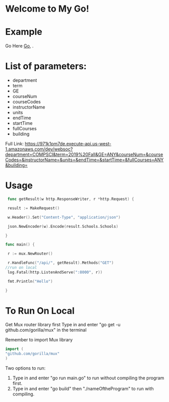 
# Welcome to My Go!



# Example

Go Here [Go](https://971k1pm7de.execute-api.us-west-1.amazonaws.com/dev/websoc?department=COMPSCI&term=2019%20Fall&GE=ANY&courseNum=&courseCodes=&instructorName=&units=&endTime=&startTime=&fullCourses=ANY&building=), .

# List of parameters:

* department
* term
* GE
* courseNum
* courseCodes
* instructorName
* units
* endTime
* startTime
* fullCourses
* building

Full Link: https://971k1pm7de.execute-api.us-west-1.amazonaws.com/dev/websoc?department=COMPSCI&term=2019%20Fall&GE=ANY&courseNum=&courseCodes=&instructorName=&units=&endTime=&startTime=&fullCourses=ANY&building=

# Usage

```Go
 func getResult(w http.ResponseWriter, r *http.Request) {

 result := MakeRequest()

 w.Header().Set("Content-Type", "application/json")

 json.NewEncoder(w).Encode(result.Schools.Schools)

}

func main() {

 r := mux.NewRouter()

 r.HandleFunc("/api/", getResult).Methods("GET")
//run on local
 log.Fatal(http.ListenAndServe(":8000", r))

 fmt.Println("Hello")

}
```
# To Run On Local 

Get Mux router library first 
Type in and enter "go get -u github.com/gorilla/mux" in the terminal

Remember to import Mux library
```Go
import (
"github.com/gorilla/mux"
)
```


Two options to run:
1. Type in and enter  "go run main.go" to run without compiling the program first.
2. Type in and enter "go build" then "./nameOftheProgram" to run with compiling.
